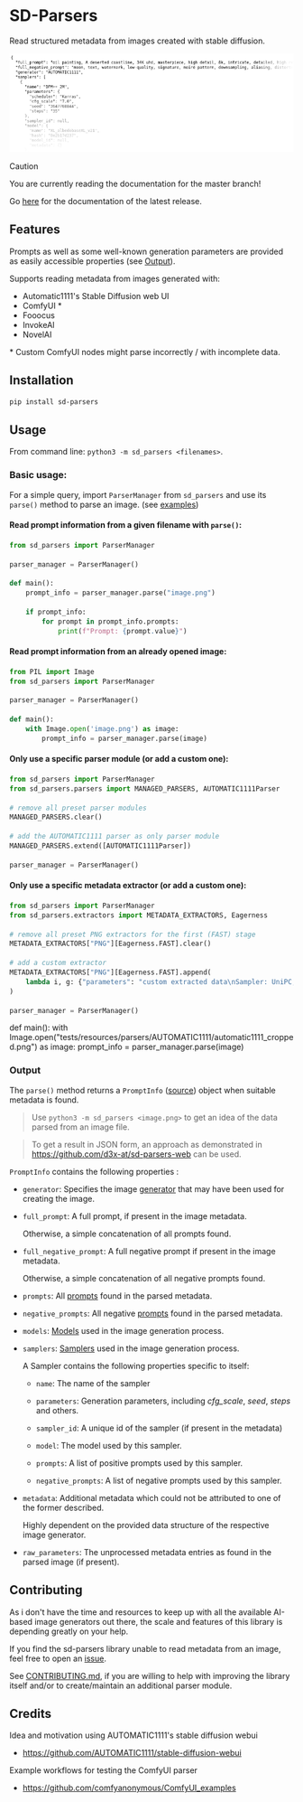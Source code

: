 # SD-Parsers
Read structured metadata from images created with stable diffusion.

![Example Output](example_output.png)

> [!Caution]
> You are currently reading the documentation for the master branch!
> 
> Go [here](https://github.com/d3x-at/sd-parsers/tree/v0.5) for the documentation of the latest release.

## Features

Prompts as well as some well-known generation parameters are provided as easily accessible properties (see [Output](#output)).

Supports reading metadata from images generated with:
* Automatic1111's Stable Diffusion web UI
* ComfyUI *
* Fooocus
* InvokeAI
* NovelAI

\* Custom ComfyUI nodes might parse incorrectly / with incomplete data.

## Installation
```
pip install sd-parsers
```

## Usage

From command line: ```python3 -m sd_parsers <filenames>```.


### Basic usage:

For a simple query, import ```ParserManager``` from ```sd_parsers``` and use its ```parse()``` method to parse an image. (see [examples](examples))

#### Read prompt information from a given filename with `parse()`:
```python
from sd_parsers import ParserManager

parser_manager = ParserManager()

def main():
    prompt_info = parser_manager.parse("image.png")

    if prompt_info:
        for prompt in prompt_info.prompts:
            print(f"Prompt: {prompt.value}")
```

#### Read prompt information from an already opened image:
```python
from PIL import Image
from sd_parsers import ParserManager

parser_manager = ParserManager()

def main():
    with Image.open('image.png') as image:
        prompt_info = parser_manager.parse(image)
```

#### Only use a specific parser module (or add a custom one):

```python
from sd_parsers import ParserManager
from sd_parsers.parsers import MANAGED_PARSERS, AUTOMATIC1111Parser

# remove all preset parser modules
MANAGED_PARSERS.clear()

# add the AUTOMATIC1111 parser as only parser module
MANAGED_PARSERS.extend([AUTOMATIC1111Parser])

parser_manager = ParserManager()
```

#### Only use a specific metadata extractor (or add a custom one):

```python
from sd_parsers import ParserManager
from sd_parsers.extractors import METADATA_EXTRACTORS, Eagerness

# remove all preset PNG extractors for the first (FAST) stage
METADATA_EXTRACTORS["PNG"][Eagerness.FAST].clear()

# add a custom extractor
METADATA_EXTRACTORS["PNG"][Eagerness.FAST].append(
    lambda i, g: {"parameters": "custom extracted data\nSampler: UniPC, Steps: 15, CFG scale: 5"}
)

parser_manager = ParserManager()
```

def main():
    with Image.open("tests/resources/parsers/AUTOMATIC1111/automatic1111_cropped.png") as image:
        prompt_info = parser_manager.parse(image)

### Output
The `parse()` method returns a `PromptInfo` ([source](src/sd_parsers/data/prompt_info.py)) object when suitable metadata is found.

> Use ```python3 -m sd_parsers <image.png>``` to get an idea of the data parsed from an image file.

> To get a result in JSON form, an approach as demonstrated in https://github.com/d3x-at/sd-parsers-web can be used.

`PromptInfo` contains the following properties :
* `generator`: Specifies the image [generator](src/sd_parsers/data/generators.py) that may have been used for creating the image.

* `full_prompt`: A full prompt, if present in the image metadata.

  Otherwise, a simple concatenation of all prompts found.

* `full_negative_prompt`: A full negative prompt if present in the image metadata. 
  
  Otherwise, a simple concatenation of all negative prompts found.

* `prompts`: All [prompts](src/sd_parsers/data/prompt.py) found in the parsed metadata.

* `negative_prompts`: All negative [prompts](src/sd_parsers/data/prompt.py) found in the parsed metadata.

* `models`: [Models](src/sd_parsers/data/model.py) used in the image generation process.

* `samplers`: [Samplers](src/sd_parsers/data/sampler.py) used in the image generation process.

  A Sampler contains the following properties specific to itself:
    * `name`: The name of the sampler

    * `parameters`: Generation parameters, including _cfg_scale_, _seed_, _steps_ and others.

    * `sampler_id`: A unique id of the sampler (if present in the metadata)

    * `model`: The model used by this sampler.

    * `prompts`: A list of positive prompts used by this sampler.
    
    * `negative_prompts`: A list of negative prompts used by this sampler.

* `metadata`: Additional metadata which could not be attributed to one of the former described.

  Highly dependent on the provided data structure of the respective image generator.

* `raw_parameters`: The unprocessed metadata entries as found in the parsed image (if present).

## Contributing
As i don't have the time and resources to keep up with all the available AI-based image generators out there, the scale and features of this library is depending greatly on your help.

If you find the sd-parsers library unable to read metadata from an image, feel free to open an [issue](https://github.com/d3x-at/sd-parsers/issues).

See [CONTRIBUTING.md](https://github.com/d3x-at/sd-parsers/blob/master/.github/CONTRIBUTING.md), if you are willing to help with improving the library itself and/or to create/maintain an additional parser module.


## Credits
Idea and motivation using AUTOMATIC1111's stable diffusion webui
- https://github.com/AUTOMATIC1111/stable-diffusion-webui

Example workflows for testing the ComfyUI parser
- https://github.com/comfyanonymous/ComfyUI_examples
